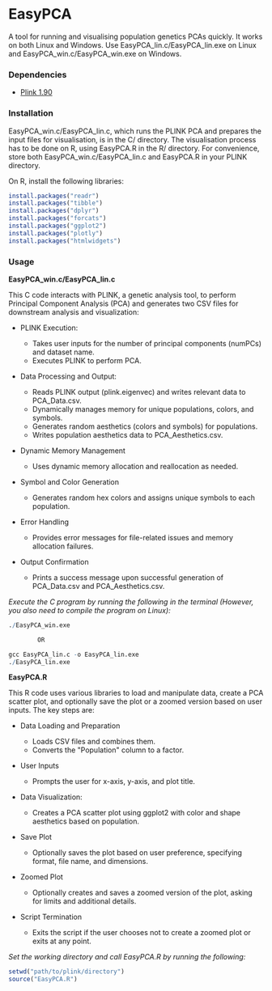 # EasyPCA
A tool for running and visualising population genetics PCAs quickly. It works on both Linux and Windows. Use EasyPCA_lin.c/EasyPCA_lin.exe on Linux and EasyPCA_win.c/EasyPCA_win.exe on Windows. <br />

### Dependencies

- [Plink 1.90](https://www.cog-genomics.org/plink/)

### Installation

EasyPCA_win.c/EasyPCA_lin.c, which runs the PLINK PCA and prepares the input files for visualisation, is in the C/ directory. The visualisation process has to be done on R, using EasyPCA.R in the R/ directory. For convenience, store both EasyPCA_win.c/EasyPCA_lin.c and EasyPCA.R in your PLINK directory. <br />

On R, install the following libraries: <br />
``` r
install.packages("readr")
install.packages("tibble")
install.packages("dplyr")
install.packages("forcats")
install.packages("ggplot2")
install.packages("plotly")
install.packages("htmlwidgets")
```

### Usage

**EasyPCA_win.c/EasyPCA_lin.c**  <br />

This C code interacts with PLINK, a genetic analysis tool, to perform Principal Component Analysis (PCA) and generates two CSV files for downstream analysis and visualization:  <br />

 - PLINK Execution:  <br />
   * Takes user inputs for the number of principal components (numPCs) and dataset name.  <br />
   * Executes PLINK to perform PCA.  <br />

 - Data Processing and Output:  <br />
   * Reads PLINK output (plink.eigenvec) and writes relevant data to PCA_Data.csv.  <br />
   * Dynamically manages memory for unique populations, colors, and symbols.  <br />
   * Generates random aesthetics (colors and symbols) for populations.  <br />
   * Writes population aesthetics data to PCA_Aesthetics.csv.  <br />

 - Dynamic Memory Management  <br />
   * Uses dynamic memory allocation and reallocation as needed.  <br />

 - Symbol and Color Generation  <br />
   * Generates random hex colors and assigns unique symbols to each population.  <br />

 - Error Handling  <br />
   * Provides error messages for file-related issues and memory allocation failures.  <br />

 - Output Confirmation  <br />
   * Prints a success message upon successful generation of PCA_Data.csv and PCA_Aesthetics.csv.  <br />

*Execute the C program by running the following in the terminal (However, you also need to compile the program on Linux):* <br />
``` r
./EasyPCA_win.exe

        OR

gcc EasyPCA_lin.c -o EasyPCA_lin.exe       
./EasyPCA_lin.exe
```

**EasyPCA.R**  <br />

This R code uses various libraries to load and manipulate data, create a PCA scatter plot, and optionally save the plot or a zoomed version based on user inputs. The key steps are:  <br />

 - Data Loading and Preparation  <br />
   * Loads CSV files and combines them.  <br />
   * Converts the "Population" column to a factor.  <br />

 - User Inputs  <br />
   * Prompts the user for x-axis, y-axis, and plot title.  <br />

 - Data Visualization:  <br />
   * Creates a PCA scatter plot using ggplot2 with color and shape aesthetics based on population.  <br />

 - Save Plot  <br />
   * Optionally saves the plot based on user preference, specifying format, file name, and dimensions.  <br />

 - Zoomed Plot  <br />
   * Optionally creates and saves a zoomed version of the plot, asking for limits and additional details.  <br />

 - Script Termination  <br />
   * Exits the script if the user chooses not to create a zoomed plot or exits at any point.  <br />

*Set the working directory and call EasyPCA.R by running the following:* <br />
``` r
setwd("path/to/plink/directory")
source("EasyPCA.R")
```